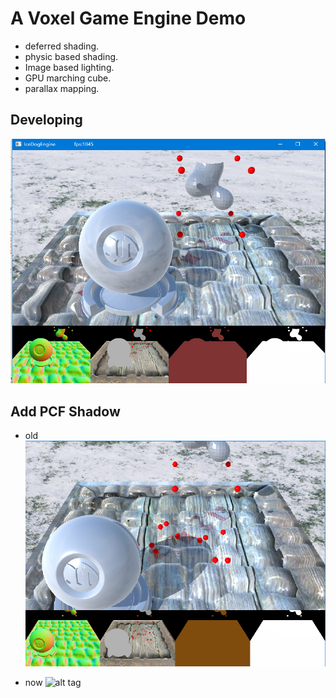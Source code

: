 # A Voxel Game Engine Demo

* deferred shading.
* physic based shading.
* Image based lighting.
* GPU marching cube.
* parallax mapping.

## Developing

![alt tag](current.png)

## Add PCF Shadow

* old
![alt tag](old.PNG)

* now
![alt tag](new.PNG)
